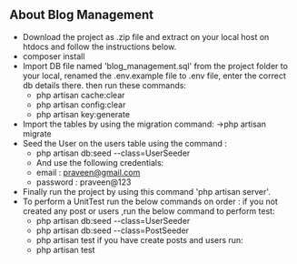 
## About Blog Management

- Download the project as .zip file and extract on your local host on htdocs and follow the instructions below.
- composer install
- Import DB file named 'blog_management.sql' from the project folder to your local, renamed the .env.example file to .env file, enter the correct db details there. 
then run these commands:
   - php artisan cache:clear
   - php artisan config:clear
   - php artisan key:generate
- Import the tables by using the migration command:
   ->php artisan migrate
- Seed the User on the users table using the command :
    -  php artisan db:seed --class=UserSeeder
    - And use the following credentials:
    - email : praveen@gmail.com
    - password : praveen@123
- Finally run the project by using this command 'php artisan server'.
- To perform a UnitTest run the below commands on order :
    if you not created any post or users ,run the below command to perform test: 
   - php artisan db:seed --class=UserSeeder
   - php artisan db:seed --class=PostSeeder
   - php artisan test
  if you have create posts and users run:
   - php artisan test


